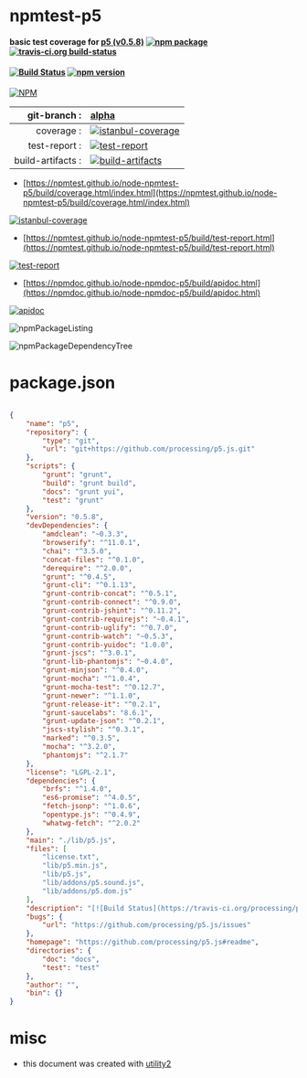# npmtest-p5

#### basic test coverage for  [p5 (v0.5.8)](https://github.com/processing/p5.js#readme)  [![npm package](https://img.shields.io/npm/v/npmtest-p5.svg?style=flat-square)](https://www.npmjs.org/package/npmtest-p5) [![travis-ci.org build-status](https://api.travis-ci.org/npmtest/node-npmtest-p5.svg)](https://travis-ci.org/npmtest/node-npmtest-p5)

#### [![Build Status](https://travis-ci.org/processing/p5.js.svg?branch=master)](https://travis-ci.org/processing/p5.js) [![npm version](https://badge.fury.io/js/p5.svg)](https://www.npmjs.com/package/p5)

[![NPM](https://nodei.co/npm/p5.png?downloads=true&downloadRank=true&stars=true)](https://www.npmjs.com/package/p5)

| git-branch : | [alpha](https://github.com/npmtest/node-npmtest-p5/tree/alpha)|
|--:|:--|
| coverage : | [![istanbul-coverage](https://npmtest.github.io/node-npmtest-p5/build/coverage.badge.svg)](https://npmtest.github.io/node-npmtest-p5/build/coverage.html/index.html)|
| test-report : | [![test-report](https://npmtest.github.io/node-npmtest-p5/build/test-report.badge.svg)](https://npmtest.github.io/node-npmtest-p5/build/test-report.html)|
| build-artifacts : | [![build-artifacts](https://npmtest.github.io/node-npmtest-p5/glyphicons_144_folder_open.png)](https://github.com/npmtest/node-npmtest-p5/tree/gh-pages/build)|

- [https://npmtest.github.io/node-npmtest-p5/build/coverage.html/index.html](https://npmtest.github.io/node-npmtest-p5/build/coverage.html/index.html)

[![istanbul-coverage](https://npmtest.github.io/node-npmtest-p5/build/screenCapture.buildCi.browser.%252Ftmp%252Fbuild%252Fcoverage.lib.html.png)](https://npmtest.github.io/node-npmtest-p5/build/coverage.html/index.html)

- [https://npmtest.github.io/node-npmtest-p5/build/test-report.html](https://npmtest.github.io/node-npmtest-p5/build/test-report.html)

[![test-report](https://npmtest.github.io/node-npmtest-p5/build/screenCapture.buildCi.browser.%252Ftmp%252Fbuild%252Ftest-report.html.png)](https://npmtest.github.io/node-npmtest-p5/build/test-report.html)

- [https://npmdoc.github.io/node-npmdoc-p5/build/apidoc.html](https://npmdoc.github.io/node-npmdoc-p5/build/apidoc.html)

[![apidoc](https://npmdoc.github.io/node-npmdoc-p5/build/screenCapture.buildCi.browser.%252Ftmp%252Fbuild%252Fapidoc.html.png)](https://npmdoc.github.io/node-npmdoc-p5/build/apidoc.html)

![npmPackageListing](https://npmtest.github.io/node-npmtest-p5/build/screenCapture.npmPackageListing.svg)

![npmPackageDependencyTree](https://npmtest.github.io/node-npmtest-p5/build/screenCapture.npmPackageDependencyTree.svg)



# package.json

```json

{
    "name": "p5",
    "repository": {
        "type": "git",
        "url": "git+https://github.com/processing/p5.js.git"
    },
    "scripts": {
        "grunt": "grunt",
        "build": "grunt build",
        "docs": "grunt yui",
        "test": "grunt"
    },
    "version": "0.5.8",
    "devDependencies": {
        "amdclean": "~0.3.3",
        "browserify": "^11.0.1",
        "chai": "^3.5.0",
        "concat-files": "^0.1.0",
        "derequire": "^2.0.0",
        "grunt": "^0.4.5",
        "grunt-cli": "^0.1.13",
        "grunt-contrib-concat": "^0.5.1",
        "grunt-contrib-connect": "^0.9.0",
        "grunt-contrib-jshint": "^0.11.2",
        "grunt-contrib-requirejs": "~0.4.1",
        "grunt-contrib-uglify": "^0.7.0",
        "grunt-contrib-watch": "~0.5.3",
        "grunt-contrib-yuidoc": "1.0.0",
        "grunt-jscs": "^3.0.1",
        "grunt-lib-phantomjs": "~0.4.0",
        "grunt-minjson": "^0.4.0",
        "grunt-mocha": "^1.0.4",
        "grunt-mocha-test": "^0.12.7",
        "grunt-newer": "^1.1.0",
        "grunt-release-it": "^0.2.1",
        "grunt-saucelabs": "8.6.1",
        "grunt-update-json": "^0.2.1",
        "jscs-stylish": "^0.3.1",
        "marked": "^0.3.5",
        "mocha": "^3.2.0",
        "phantomjs": "^2.1.7"
    },
    "license": "LGPL-2.1",
    "dependencies": {
        "brfs": "^1.4.0",
        "es6-promise": "^4.0.5",
        "fetch-jsonp": "^1.0.6",
        "opentype.js": "^0.4.9",
        "whatwg-fetch": "^2.0.2"
    },
    "main": "./lib/p5.js",
    "files": [
        "license.txt",
        "lib/p5.min.js",
        "lib/p5.js",
        "lib/addons/p5.sound.js",
        "lib/addons/p5.dom.js"
    ],
    "description": "[![Build Status](https://travis-ci.org/processing/p5.js.svg?branch=master)](https://travis-ci.org/processing/p5.js) [![npm version](https://badge.fury.io/js/p5.svg)](https://www.npmjs.com/package/p5)",
    "bugs": {
        "url": "https://github.com/processing/p5.js/issues"
    },
    "homepage": "https://github.com/processing/p5.js#readme",
    "directories": {
        "doc": "docs",
        "test": "test"
    },
    "author": "",
    "bin": {}
}
```



# misc
- this document was created with [utility2](https://github.com/kaizhu256/node-utility2)
